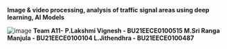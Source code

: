 **Image & video processing, analysis of traffic signal areas using deep learning, AI Models**












![image](https://github.com/user-attachments/assets/13a6d212-5ed5-4d88-908f-c57634afdea6)
**Team A11-**
**P.Lakshmi Vignesh - BU21EECE0100515
M.Sri Ranga Manjula - BU21EECE0100104
L.Jithendhra - BU21EECE0100487**
